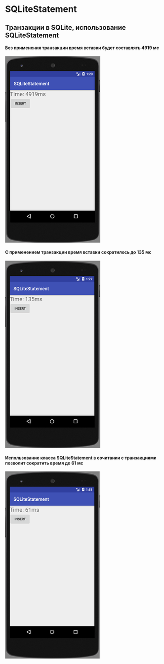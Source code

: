 # SQLiteStatement
## Транзакции в SQLite, использование SQLiteStatement

#### Без применения транзакции время вставки будет составлять 4919 мс

![Image alt](https://github.com/TishkevichLeonid/SQLiteStatement/raw/master/screenshots/1.png)

#### С применением транзакции время вставки сократилось до 135 мс

![Image alt](https://github.com/TishkevichLeonid/SQLiteStatement/raw/master/screenshots/2.png)

#### Использование класса SQLiteStatement в сочитании с транзакциями позволит сократить время до 61 мс

![Image alt](https://github.com/TishkevichLeonid/SQLiteStatement/raw/master/screenshots/3.png)
